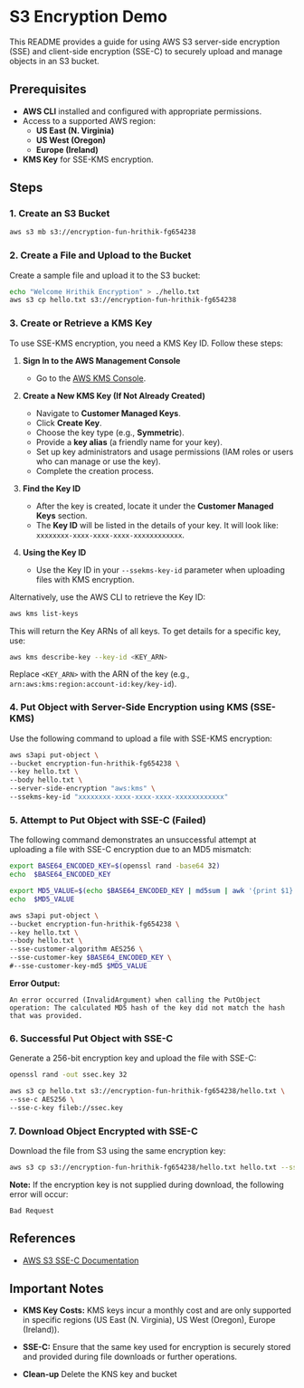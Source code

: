 # S3 Encryption Demo

This README provides a guide for using AWS S3 server-side encryption (SSE) and client-side encryption (SSE-C) to securely upload and manage objects in an S3 bucket. 

## Prerequisites

- **AWS CLI** installed and configured with appropriate permissions.
- Access to a supported AWS region: 
  - **US East (N. Virginia)**
  - **US West (Oregon)**
  - **Europe (Ireland)**
- **KMS Key** for SSE-KMS encryption.

## Steps

### 1. Create an S3 Bucket
```sh
aws s3 mb s3://encryption-fun-hrithik-fg654238
```

### 2. Create a File and Upload to the Bucket
Create a sample file and upload it to the S3 bucket:
```sh
echo "Welcome Hrithik Encryption" > ./hello.txt
aws s3 cp hello.txt s3://encryption-fun-hrithik-fg654238
```

### 3. Create or Retrieve a KMS Key
To use SSE-KMS encryption, you need a KMS Key ID. Follow these steps:

1. **Sign In to the AWS Management Console**
   - Go to the [AWS KMS Console](https://console.aws.amazon.com/kms).

2. **Create a New KMS Key (If Not Already Created)**
   - Navigate to **Customer Managed Keys**.
   - Click **Create Key**.
   - Choose the key type (e.g., **Symmetric**).
   - Provide a **key alias** (a friendly name for your key).
   - Set up key administrators and usage permissions (IAM roles or users who can manage or use the key).
   - Complete the creation process.

3. **Find the Key ID**
   - After the key is created, locate it under the **Customer Managed Keys** section.
   - The **Key ID** will be listed in the details of your key. It will look like:  
     `xxxxxxxx-xxxx-xxxx-xxxx-xxxxxxxxxxxx`.

4. **Using the Key ID**
   - Use the Key ID in your `--ssekms-key-id` parameter when uploading files with KMS encryption.

Alternatively, use the AWS CLI to retrieve the Key ID:

```sh
aws kms list-keys
```

This will return the Key ARNs of all keys. To get details for a specific key, use:

```sh
aws kms describe-key --key-id <KEY_ARN>
```
Replace `<KEY_ARN>` with the ARN of the key (e.g., `arn:aws:kms:region:account-id:key/key-id`).

### 4. Put Object with Server-Side Encryption using KMS (SSE-KMS)
Use the following command to upload a file with SSE-KMS encryption:
```sh
aws s3api put-object \
--bucket encryption-fun-hrithik-fg654238 \
--key hello.txt \
--body hello.txt \
--server-side-encryption "aws:kms" \
--ssekms-key-id "xxxxxxxx-xxxx-xxxx-xxxx-xxxxxxxxxxxx"
```

### 5. Attempt to Put Object with SSE-C (Failed)
The following command demonstrates an unsuccessful attempt at uploading a file with SSE-C encryption due to an MD5 mismatch:
```sh
export BASE64_ENCODED_KEY=$(openssl rand -base64 32)
echo  $BASE64_ENCODED_KEY

export MD5_VALUE=$(echo $BASE64_ENCODED_KEY | md5sum | awk '{print $1}' | base64 -w0)
echo  $MD5_VALUE

aws s3api put-object \
--bucket encryption-fun-hrithik-fg654238 \
--key hello.txt \
--body hello.txt \
--sse-customer-algorithm AES256 \
--sse-customer-key $BASE64_ENCODED_KEY \
#--sse-customer-key-md5 $MD5_VALUE
```
**Error Output:**
```
An error occurred (InvalidArgument) when calling the PutObject operation: The calculated MD5 hash of the key did not match the hash that was provided.
```

### 6. Successful Put Object with SSE-C
Generate a 256-bit encryption key and upload the file with SSE-C:
```sh
openssl rand -out ssec.key 32

aws s3 cp hello.txt s3://encryption-fun-hrithik-fg654238/hello.txt \
--sse-c AES256 \
--sse-c-key fileb://ssec.key
```

### 7. Download Object Encrypted with SSE-C
Download the file from S3 using the same encryption key:
```sh
aws s3 cp s3://encryption-fun-hrithik-fg654238/hello.txt hello.txt --sse-c AES256 --sse-c-key fileb://ssec.key
```
**Note:** If the encryption key is not supplied during download, the following error will occur:
```
Bad Request
```

## References
- [AWS S3 SSE-C Documentation](https://catalog.us-east-1.prod.workshops.aws/workshops/aad9ff1e-b607-45bc-893f-121ea5224f24/en-US/s3/serverside/ssec)

## Important Notes
- **KMS Key Costs:** KMS keys incur a monthly cost and are only supported in specific regions (US East (N. Virginia), US West (Oregon), Europe (Ireland)).
- **SSE-C:** Ensure that the same key used for encryption is securely stored and provided during file downloads or further operations.

- **Clean-up** Delete the KNS key and bucket